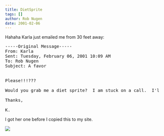 ```yaml
---
title: DietSprite
tags: []
author: Rob Nugen
date: 2001-02-06
---
```



<p>Hahaha  Karla just emailed me from 30 feet away:</p>

<pre>
-----Original Message-----
From: Karla
Sent: Tuesday, February 06, 2001 10:09 AM
To: Rob Nugen
Subject: A favor


Please!!!???

Would you grab me a diet sprite?  I am stuck on a call.  I'll pay you back.

Thanks,

K.
</pre>

<p>I got her one before I copied this to my site.</p>

<p><img src="/images/rob/wL-ROB.gif"/></p>
